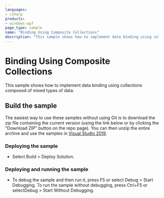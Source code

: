 ```yaml
---
languages:
- csharp
products:
- windows-wpf
page_type: sample
name: "Binding Using Composite Collections"        
description: "This sample shows how to implement data binding using collections composed of mixed types of data."
---
```


# Binding Using Composite Collections
This sample shows how to implement data binding using collections composed of mixed types of data.

## Build the sample
The easiest way to use these samples without using Git is to download the zip file containing the current version (using the link below or by clicking the "Download ZIP" button on the repo page). You can then unzip the entire archive and use the samples in [Visual Studio 2019](https://www.visualstudio.com/wpf-vs).

### Deploying the sample
- Select Build > Deploy Solution. 

### Deploying and running the sample
- To debug the sample and then run it, press F5 or select Debug >  Start Debugging. To run the sample without debugging, press Ctrl+F5 or selectDebug > Start Without Debugging. 


